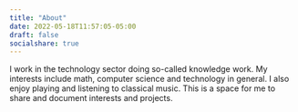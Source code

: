 ```yaml
---
title: "About"
date: 2022-05-18T11:57:05-05:00
draft: false
socialshare: true
---
```

I work in the technology sector doing so-called knowledge work.
My interests include math, computer science and technology in general.
I also enjoy playing and listening to classical music.
This is a space for me to share and document interests and projects.

